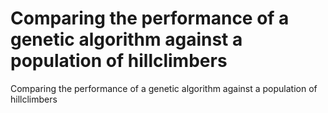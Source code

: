 # Comparing the performance of a genetic algorithm against a population of hillclimbers
Comparing the performance of a genetic algorithm against a population of hillclimbers
